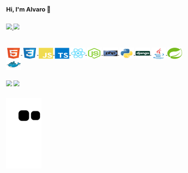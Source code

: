 ### Hi, I'm Alvaro 👋

 ##

 <div>
  <a href="https://github.com/brutusdev">
  <img height="180em" src="https://github-readme-stats.vercel.app/api?username=brutusdev&show_icons=true&theme=dracula&include_all_commits=true&count_private=true"/>
  <img height="180em" src="https://github-readme-stats.vercel.app/api/top-langs/?username=brutusdev&layout=compact&langs_count=7&theme=dracula"/>
</div>
 
  ## 
 
<div style="display: inline_block"><br>
 <img align="center" alt="Brutus-HTML" height="30" width="40" src="https://raw.githubusercontent.com/devicons/devicon/master/icons/html5/html5-original.svg">
  <img align="center" alt="Brutus-CSS" height="30" width="40" src="https://raw.githubusercontent.com/devicons/devicon/master/icons/css3/css3-original.svg">
 <img align="center" alt="Brutus-Js" height="30" width="40" src="https://raw.githubusercontent.com/devicons/devicon/master/icons/javascript/javascript-plain.svg">
  <img align="center" alt="Brutus-Ts" height="30" width="40" src="https://raw.githubusercontent.com/devicons/devicon/master/icons/typescript/typescript-plain.svg">
  <img align="center" alt="Brutus-React" height="30" width="40" src="https://raw.githubusercontent.com/devicons/devicon/master/icons/react/react-original.svg">
<img align="center" alt="Brutus-Node" height="30" width="40" src="https://raw.githubusercontent.com/devicons/devicon/master/icons/nodejs/nodejs-original.svg"> 
 <img align="center" alt="Brutus-PHP" height="30" width="40" src="https://raw.githubusercontent.com/devicons/devicon/master/icons/php/php-original.svg"> 
 <img align="center" alt="Brutus-Python" height="30" width="40" src="https://raw.githubusercontent.com/devicons/devicon/master/icons/python/python-original.svg"> 
 <img align="center" alt="Brutus-Django" height="30" width="40" src="https://raw.githubusercontent.com/devicons/devicon/master/icons/django/django-original.svg"> 
 <img align="center" alt="Brutus-Java" height="30" width="40" src="https://raw.githubusercontent.com/devicons/devicon/master/icons/java/java-original.svg"> 
 <img align="center" alt="Brutus-Spring" height="30" width="40" src="https://raw.githubusercontent.com/devicons/devicon/master/icons/spring/spring-original.svg"> 
 <img align="center" alt="Brutus-Docker" height="30" width="40" src="https://raw.githubusercontent.com/devicons/devicon/master/icons/docker/docker-original.svg"> 
</div>

 ##
 
 <div> 
  <a href="https://instagram.com/####" target="_blank"><img src="https://img.shields.io/badge/-Instagram-%23E4405F?style=for-the-badge&logo=instagram&logoColor=white" target="_blank"></a>
  <a href = "mailto:alvaromoura.dev@gmail.com><img src="https://img.shields.io/badge/-Gmail-%23333?style=for-the-badge&logo=gmail&logoColor=white" target="_blank"></a>
  <a href="https://www.linkedin.com/in/alvaromoura86" target="_blank"><img src="https://img.shields.io/badge/-LinkedIn-%230077B5?style=for-the-badge&logo=linkedin&logoColor=white" target="_blank"></a> 
  
   ##
 
  ![Snake animation](https://github.com/rafaballerini/rafaballerini/blob/output/github-contribution-grid-snake.svg)
 
</div>
